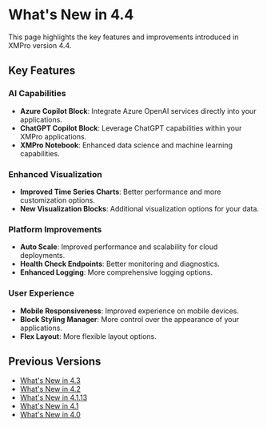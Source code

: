 # What's New in 4.4

This page highlights the key features and improvements introduced in XMPro version 4.4.

## Key Features

### AI Capabilities

- **Azure Copilot Block**: Integrate Azure OpenAI services directly into your applications.
- **ChatGPT Copilot Block**: Leverage ChatGPT capabilities within your XMPro applications.
- **XMPro Notebook**: Enhanced data science and machine learning capabilities.

### Enhanced Visualization

- **Improved Time Series Charts**: Better performance and more customization options.
- **New Visualization Blocks**: Additional visualization options for your data.

### Platform Improvements

- **Auto Scale**: Improved performance and scalability for cloud deployments.
- **Health Check Endpoints**: Better monitoring and diagnostics.
- **Enhanced Logging**: More comprehensive logging options.

### User Experience

- **Mobile Responsiveness**: Improved experience on mobile devices.
- **Block Styling Manager**: More control over the appearance of your applications.
- **Flex Layout**: More flexible layout options.

## Previous Versions

- [What's New in 4.3](whats-new.md)
- [What's New in 4.2](whats-new-in-4.2.md)
- [What's New in 4.1.13](whats-new-in-4.1.13.md)
- [What's New in 4.1](whats-new-in-4.1.md)
- [What's New in 4.0](whats-new-in-4.0.md)
